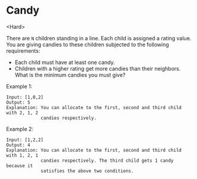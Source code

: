 # Candy

\<Hard>

There are `N` children standing in a line. Each child is assigned a rating value.
You are giving candies to these children subjected to the following requirements:
- Each child must have at least one candy.
- Children with a higher rating get more candies than their neighbors.
What is the minimum candies you must give?

Example 1:

```
Input: [1,0,2]
Output: 5
Explanation: You can allocate to the first, second and third child with 2, 1, 2
             candies respectively.
```

Example 2:

```
Input: [1,2,2]
Output: 4
Explanation: You can allocate to the first, second and third child with 1, 2, 1
             candies respectively. The third child gets 1 candy because it
             satisfies the above two conditions.
```
